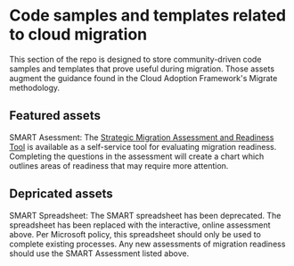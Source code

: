 # Code samples and templates related to cloud migration

This section of the repo is designed to store community-driven code samples and templates that prove useful during migration. Those assets augment the guidance found in the Cloud Adoption Framework's Migrate methodology.

## Featured assets

SMART Asessment: The [Strategic Migration Assessment and Readiness Tool](https://docs.microsoft.com/en-us/assessments/?mode=pre-assessment&id=Strategic-Migration-Assessment) is available as a self-service tool for evaluating migration readiness. Completing the questions in the assessment will create a chart which outlines areas of readiness that may require more attention. 

## Depricated assets

SMART Spreadsheet: The SMART spreadsheet has been deprecated. The spreadsheet has been replaced with the interactive, online assessment above. Per Microsoft policy, this spreadsheet should only be used to complete existing processes. Any new assessments of migration readiness should use the SMART Assessment listed above. 
